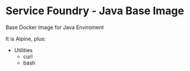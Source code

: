 # Service Foundry - Java Base Image
Base Docker Image for Java Enviroment

It is Alpine, plus:

- Utilities
  - curl
  - bash
